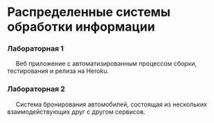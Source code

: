 # Распределенные системы обработки информации

### Лабораторная 1
&nbsp;&nbsp;&nbsp;&nbsp;&nbsp;Веб приложение c автоматизированным процессом сборки, тестирования и релиза на Heroku.  

### Лабораторная 2
&nbsp;&nbsp;&nbsp;&nbsp;&nbsp;Система бронирования автомобилей, состоящая из нескольких взаимодействующих друг с другом сервисов.
